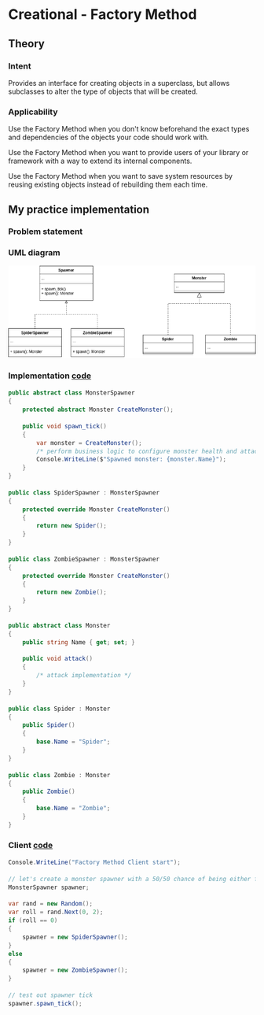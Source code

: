 # Creational - Factory Method
## Theory
### Intent

Provides an interface for creating objects in a superclass, but allows subclasses to alter the type of objects that will be created.

### Applicability

Use the Factory Method when you don't know beforehand the exact types and dependencies of the objects your code should work with.

Use the Factory Method when you want to provide users of your library or framework with a way to extend its internal components.

Use the Factory Method when you want to save system resources by reusing existing objects instead of rebuilding them each time.

## My practice implementation
### Problem statement

### UML diagram

![UML diagram](UmlDiagram.drawio.png)

### Implementation [code](FactoryMethod.cs)

```csharp
public abstract class MonsterSpawner
{
    protected abstract Monster CreateMonster();

    public void spawn_tick()
    {
        var monster = CreateMonster();
        /* perform business logic to configure monster health and attack power */
        Console.WriteLine($"Spawned monster: {monster.Name}");
    }
}

public class SpiderSpawner : MonsterSpawner
{
    protected override Monster CreateMonster()
    {
        return new Spider();
    }
}

public class ZombieSpawner : MonsterSpawner
{
    protected override Monster CreateMonster()
    {
        return new Zombie();
    }
}

public abstract class Monster
{
    public string Name { get; set; }
    
    public void attack()
    {
        /* attack implementation */
    }
}

public class Spider : Monster
{
    public Spider()
    {
        base.Name = "Spider";
    }
}

public class Zombie : Monster
{
    public Zombie()
    {
        base.Name = "Zombie";
    }
}
```

### Client [code](FactoryMethodClient.cs)

```csharp
Console.WriteLine("Factory Method Client start");

// let's create a monster spawner with a 50/50 chance of being either for Spider or Zombie
MonsterSpawner spawner;

var rand = new Random();
var roll = rand.Next(0, 2);
if (roll == 0)
{
    spawner = new SpiderSpawner();
}
else
{
    spawner = new ZombieSpawner();
}

// test out spawner tick
spawner.spawn_tick();
```